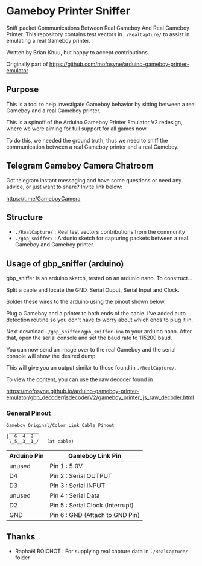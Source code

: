 # Gameboy Printer Sniffer

Sniff packet Communications Between Real Gameboy And Real Gameboy Printer.
This repository contains test vectors in `./RealCapture/` to assist in
emulating a real Gameboy printer.

Written by Brian Khuu, but happy to accept contributions.

Originally part of https://github.com/mofosyne/arduino-gameboy-printer-emulator

## Purpose

This is a tool to help investigate Gameboy behavior by sitting
between a real Gameboy and a real Gameboy printer.

This is a spinoff of the Arduino Gameboy Printer Emulator V2 redesign,
where we were aiming for full support for all games now.

To do this, we needed the ground truth, thus we need to sniff the communication
between a real Gameboy printer and a real Gameboy.

## Telegram Gameboy Camera Chatroom

Got telegram instant messaging and have some questions or need any advice, or just want to share? Invite link below:

https://t.me/GameboyCamera

## Structure

* `./RealCapture/` : Real test vectors contributions from the community
* `./gbp_sniffer/` : Ardunio sketch for capturing packets between a real Gameboy and Gameboy printer.


## Usage of gbp_sniffer (arduino)

gbp_sniffer is an arduino sketch, tested on an ardunio nano. To construct...

Split a cable and locate the GND, Serial Ouput, Serial Input and Clock.

Solder these wires to the arduino using the pinout shown below.

Plug a Gameboy and a printer to both ends of the cable. I've added auto detection
routine so you don't have to worry about which ends to plug it in.

Next download `./gbp_sniffer/gpb_sniffer.ino` to your arduino nano.
After that, open the serial console and set the baud rate to 115200 baud.

You can now send an image over to the real Gameboy and the serial console will
show the desired dump.

This will give you an output similar to those found in `./RealCapture/`.

To view the content, you can use the raw decoder found in

https://mofosyne.github.io/arduino-gameboy-printer-emulator/gbp_decoder/jsdecoderV2/gameboy_printer_js_raw_decoder.html

### General Pinout

```
Gameboy Original/Color Link Cable Pinout
 ___________
|  6  4  2  |
 \_5__3__1_/   (at cable)
```

| Arduino Pin | Gameboy Link Pin                 |
|-------------|----------------------------------|
|  unused     | Pin 1 : 5.0V                     |
|  D4         | Pin 2 : Serial OUTPUT            |
|  D3         | Pin 3 : Serial INPUT             |
|  unused     | Pin 4 : Serial Data              |
|  D2         | Pin 5 : Serial Clock (Interrupt) |
|  GND        | Pin 6 : GND (Attach to GND Pin)  |



## Thanks

* Raphaël BOICHOT : For supplying real capture data in `./RealCapture/` folder


